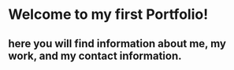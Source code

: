 # Welcome to my first Portfolio!

## here you will find information about me, my work, and my contact information.